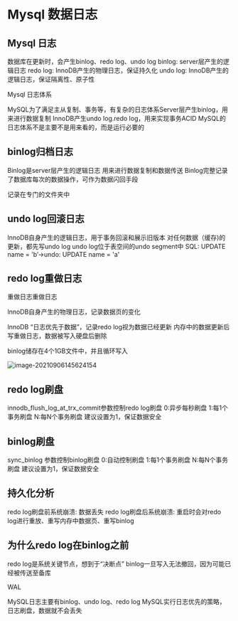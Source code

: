 # Mysql 数据日志

## Mysql 日志



数据库在更新时，会产生binlog、redo log、undo log
binlog: server层产生的逻辑日志
redo log: InnoDB产生的物理日志，保证持久化
undo log: InnoDB产生的逻辑日志，保证隔离性、原子性





Mysql  日志体系



MySQL为了满足主从复制、事务等，有复杂的日志体系Server层产生binlog，用来进行数据复制
InnoDB产生undo log.redo log，用来实现事务ACID
MySQL的日志体系不是主要不是用来看的，而是运行必要的





## binlog归档日志

Binlog是server层产生的逻辑日志
用来进行数据复制和数据传送
Binlog完整记录了数据库每次的数据操作，可作为数据闪回手段

记录在专门的文件夹中

## undo log回滚日志

lnnoDB自身产生的逻辑日志，用于事务回滚和展示旧版本
对任何数据（缓存)的更新，都先写undo log
undo log位于表空间的undo segment中
SQL: UPDATE name = 'b’→undo: UPDATE name = 'a'



## redo log重做日志

重做日志重做日志

lnnoDB自身产生的物理日志，记录数据页的变化

lnnoDB “日志优先于数据”，记录redo log视为数据已经更新
内存中的数据更新后写重做日志，数据被写入硬盘后删除

binlog储存在4个1GB文件中，并且循环写入



![image-20210906145624154](https://gitee.com/moomhub/img/raw/master/image-20210906145624154.png)



## redo log刷盘

innodb_flush_log_at_trx_commit参数控制redo log刷盘
	0:异步每秒刷盘
	1:每1个事务刷盘
	N:每N个事务刷盘
建议设置为1，保证数据安全









## binlog刷盘

sync_binlog 参数控制binlog刷盘
0∶自动控制刷盘
1:每1个事务刷盘
N:每N个事务刷盘
建议设置为1，保证数据安全



## 持久化分析

redo log刷盘前系统崩溃:
	数据丢失
redo log刷盘后系统崩溃:
	重启时会对redo log进行重放、重写内存中数据页、重写binlog

## 为什么redo log在binlog之前

redo log是系统关键节点，想到于“决断点”
binlog一旦写入无法撤回，因为可能已经被传送至备库

WAL

MySQL日志主要有binlog、undo log、redo log
MySQL实行日志优先的策略，日志刷盘，数据就不会丢失





